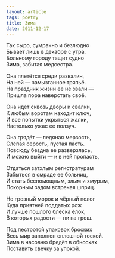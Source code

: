 ```yaml
---
layout: article
tags: poetry
title: Зима
date: 2011-12-17
---
```


Так сыро, сумрачно и безлюдно<br>
Бывает лишь в декабре с утра.<br>
Больному городу тащит судно<br>
Зима, забитая медсестра.<br>

Она плетётся среди развалин,<br>
На ней — замызганное тряпьё.<br>
На праздник жизни ее не звали —<br>
Пришла пора наверстать своё.<br>

Она идет сквозь дворы и свалки,<br>
К любым воротам находит ключ,<br>
И все попытки укрыться жалки,<br>
Настолько ужас ее ползуч.<br>

Она грядёт — ледяная мерзость,<br>
Слепая серость, пустая пасть.<br>
Повсюду бездна ее разверзлась,<br>
И можно выйти — и в ней пропасть,<br>

Отдаться затхлым регистратурам<br>
Забыться в смраде ее больниц,<br>
И стать беспомощным, злым и хмурым,<br>
Покорным задом встречая шприц.<br>

Но грозный морок и чёрный полог<br>
Куда приятней поддатых рож<br>
И лучше пошлого блеска ёлок,<br>
В которых радости — ни на грош.<br>

Под пестротой упаковок броских<br>
Весь мир заполнен сплошной тоской.<br>
Зима в часовню бредёт в обносках<br>
Поставить свечку за упокой.
